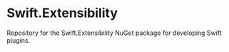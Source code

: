 # Swift.Extensibility
Repository for the Swift.Extensibility NuGet package for developing Swift plugins.
